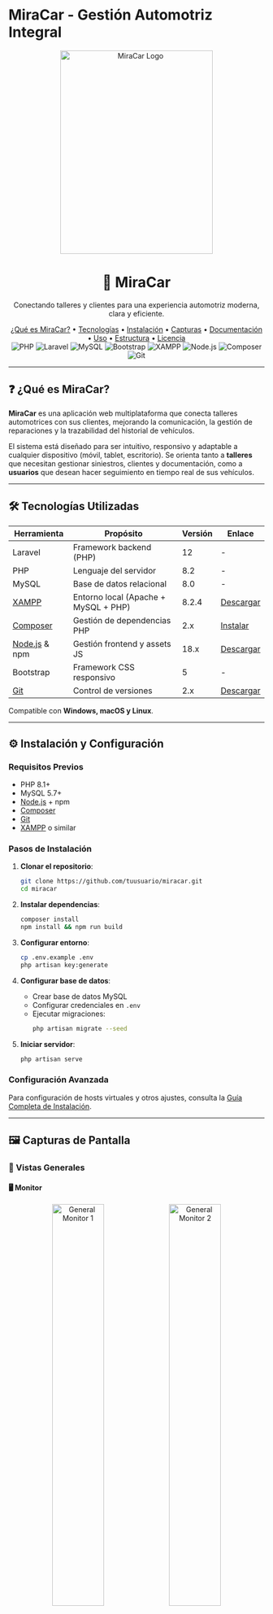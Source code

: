 # MiraCar - Gestión Automotriz Integral

<div align="center">
  <img src="1galeria/logo.png" alt="MiraCar Logo" width="300" height="400" />
  <h1>🚗 MiraCar</h1>
  <p>Conectando talleres y clientes para una experiencia automotriz moderna, clara y eficiente.</p>

  <div>
    <a href="#qué-es-miracar">¿Qué es MiraCar?</a> •
    <a href="#tecnologías-utilizadas">Tecnologías</a> •
    <a href="#instalación-y-configuración">Instalación</a> •
    <a href="#capturas-de-pantalla">Capturas</a> •
    <a href="#documentación">Documentación</a> •
    <a href="#uso-del-programa">Uso</a> •
    <a href="#estructura-del-proyecto">Estructura</a> •
    <a href="#licencia">Licencia</a>
  </div>

  <div>
    <img src="https://img.shields.io/badge/PHP-8.2-777BB4?style=for-the-badge&logo=php&logoColor=white" alt="PHP" />
    <img src="https://img.shields.io/badge/Laravel-12-FF2D20?style=for-the-badge&logo=laravel&logoColor=white" alt="Laravel" />
    <img src="https://img.shields.io/badge/MySQL-8.0-4479A1?style=for-the-badge&logo=mysql&logoColor=white" alt="MySQL" />
    <img src="https://img.shields.io/badge/Bootstrap-5-7952B3?style=for-the-badge&logo=bootstrap&logoColor=white" alt="Bootstrap" />
    <img src="https://img.shields.io/badge/XAMPP-EF5B25?style=for-the-badge&logo=xampp&logoColor=white" alt="XAMPP" />
    <img src="https://img.shields.io/badge/Node.js-18.x-339933?style=for-the-badge&logo=node.js&logoColor=white" alt="Node.js" />
    <img src="https://img.shields.io/badge/Composer-2.x-885630?style=for-the-badge&logo=composer&logoColor=white" alt="Composer" />
    <img src="https://img.shields.io/badge/Git-F05032?style=for-the-badge&logo=git&logoColor=white" alt="Git" />
  </div>
</div>

---

## ❓ ¿Qué es MiraCar?

**MiraCar** es una aplicación web multiplataforma que conecta talleres automotrices con sus clientes, mejorando la comunicación, la gestión de reparaciones y la trazabilidad del historial de vehículos.

El sistema está diseñado para ser intuitivo, responsivo y adaptable a cualquier dispositivo (móvil, tablet, escritorio). Se orienta tanto a **talleres** que necesitan gestionar siniestros, clientes y documentación, como a **usuarios** que desean hacer seguimiento en tiempo real de sus vehículos.

---

## 🛠 Tecnologías Utilizadas

| Herramienta              | Propósito                            | Versión  | Enlace |
|--------------------------|--------------------------------------|----------|--------|
| Laravel                  | Framework backend (PHP)              | 12       | -      |
| PHP                      | Lenguaje del servidor                | 8.2      | -      |
| MySQL                    | Base de datos relacional             | 8.0      | -      |
| [XAMPP](https://www.apachefriends.org/es/index.html) | Entorno local (Apache + MySQL + PHP) | 8.2.4    | [Descargar](https://www.apachefriends.org/es/index.html) |
| [Composer](https://getcomposer.org/) | Gestión de dependencias PHP          | 2.x      | [Instalar](https://getcomposer.org/) |
| [Node.js](https://nodejs.org/es) & npm | Gestión frontend y assets JS         | 18.x     | [Descargar](https://nodejs.org/es) |
| Bootstrap                | Framework CSS responsivo             | 5        | -      |
| [Git](https://git-scm.com/) | Control de versiones                 | 2.x      | [Descargar](https://git-scm.com/) |

Compatible con **Windows, macOS y Linux**.

---

## ⚙️ Instalación y Configuración

### Requisitos Previos
- PHP 8.1+
- MySQL 5.7+
- [Node.js](https://nodejs.org/es) + npm
- [Composer](https://getcomposer.org/)
- [Git](https://git-scm.com/)
- [XAMPP](https://www.apachefriends.org/es/index.html) o similar

### Pasos de Instalación

1. **Clonar el repositorio**:
   ```bash
   git clone https://github.com/tuusuario/miracar.git
   cd miracar
   ```

2. **Instalar dependencias**:
   ```bash
   composer install
   npm install && npm run build
   ```

3. **Configurar entorno**:
   ```bash
   cp .env.example .env
   php artisan key:generate
   ```

4. **Configurar base de datos**:
   - Crear base de datos MySQL
   - Configurar credenciales en `.env`
   - Ejecutar migraciones:
     ```bash
     php artisan migrate --seed
     ```

5. **Iniciar servidor**:
   ```bash
   php artisan serve
   ```

### Configuración Avanzada
Para configuración de hosts virtuales y otros ajustes, consulta la [Guía Completa de Instalación](#guía-completa-de-instalación).

---

## 🖼️ Capturas de Pantalla

### 📂 Vistas Generales

#### 🖥️ Monitor
<div align="center">
  <img src="1galeria/monitor/general/1.png" alt="General Monitor 1" width="45%"/>
  <img src="1galeria/monitor/general/5.png" alt="General Monitor 2" width="45%"/>
  
  <img src="1galeria/monitor/general/2.png" alt="General Monitor 3" width="30%"/>
  <img src="1galeria/monitor/general/3.png" alt="General Monitor 4" width="30%"/>
  <img src="1galeria/monitor/general/4.png" alt="General Monitor 5" width="30%"/>
</div>

#### 💻 Tablet
<div align="center">
  <img src="1galeria/table/general/1.png" alt="General Tablet 1" width="45%"/>
  <img src="1galeria/table/general/5.png" alt="General Tablet 2" width="45%"/>
  
  <img src="1galeria/table/general/2.png" alt="General Tablet 3" width="30%"/>
  <img src="1galeria/table/general/3.png" alt="General Tablet 4" width="30%"/>
  <img src="1galeria/table/general/4.png" alt="General Tablet 5" width="30%"/>
</div>

#### 📱 Móvil
<div align="center">
  <img src="1galeria/movil/general/1.png" alt="General Móvil 1" width="45%"/>
  <img src="1galeria/movil/general/5.png" alt="General Móvil 2" width="45%"/>
  
  <img src="1galeria/movil/general/2.png" alt="General Móvil 3" width="30%"/>
  <img src="1galeria/movil/general/3.png" alt="General Móvil 4" width="30%"/>
  <img src="1galeria/movil/general/4.png" alt="General Móvil 5" width="30%"/>
</div>

### 🔧 Panel del Taller

#### 🖥️ Monitor
<div align="center">
  <img src="1galeria/monitor/taller/1.png" alt="Taller Monitor 1" width="23%"/>
  <img src="1galeria/monitor/taller/2.png" alt="Taller Monitor 2" width="23%"/>
  <img src="1galeria/monitor/taller/3.png" alt="Taller Monitor 3" width="23%"/>
  <img src="1galeria/monitor/taller/4.png" alt="Taller Monitor 4" width="23%"/>
  
  <img src="1galeria/monitor/taller/5.png" alt="Taller Monitor 5" width="23%"/>
  <img src="1galeria/monitor/taller/6.png" alt="Taller Monitor 6" width="23%"/>
  <img src="1galeria/monitor/taller/7.png" alt="Taller Monitor 7" width="23%"/>
  <img src="1galeria/monitor/taller/8.png" alt="Taller Monitor 8" width="23%"/>
  
  <img src="1galeria/monitor/taller/9.png" alt="Taller Monitor 9" width="23%"/>
  <img src="1galeria/monitor/taller/10.png" alt="Taller Monitor 10" width="23%"/>
  <img src="1galeria/monitor/taller/11.png" alt="Taller Monitor 11" width="23%"/>
  <img src="1galeria/monitor/taller/12.png" alt="Taller Monitor 12" width="23%"/>
</div>

#### 💻 Tablet
<div align="center">
  <img src="1galeria/table/taller/1.png" alt="Taller Tablet 1" width="23%"/>
  <img src="1galeria/table/taller/2.png" alt="Taller Tablet 2" width="23%"/>
  <img src="1galeria/table/taller/3.png" alt="Taller Tablet 3" width="23%"/>
  <img src="1galeria/table/taller/4.png" alt="Taller Tablet 4" width="23%"/>
  
  <img src="1galeria/table/taller/5.png" alt="Taller Tablet 5" width="23%"/>
  <img src="1galeria/table/taller/6.png" alt="Taller Tablet 6" width="23%"/>
  <img src="1galeria/table/taller/7.png" alt="Taller Tablet 7" width="23%"/>
  <img src="1galeria/table/taller/8.png" alt="Taller Tablet 8" width="23%"/>
  
  <img src="1galeria/table/taller/9.png" alt="Taller Tablet 9" width="23%"/>
  <img src="1galeria/table/taller/10.png" alt="Taller Tablet 10" width="23%"/>
  <img src="1galeria/table/taller/11.png" alt="Taller Tablet 11" width="23%"/>
  <img src="1galeria/table/taller/12.png" alt="Taller Tablet 12" width="23%"/>
</div>

#### 📱 Móvil
<div align="center">
  <img src="1galeria/movil/taller/1.png" alt="Taller Móvil 1" width="23%"/>
  <img src="1galeria/movil/taller/2.png" alt="Taller Móvil 2" width="23%"/>
  <img src="1galeria/movil/taller/3.png" alt="Taller Móvil 3" width="23%"/>
  <img src="1galeria/movil/taller/4.png" alt="Taller Móvil 4" width="23%"/>
  
  <img src="1galeria/movil/taller/5.png" alt="Taller Móvil 5" width="23%"/>
  <img src="1galeria/movil/taller/6.png" alt="Taller Móvil 6" width="23%"/>
  <img src="1galeria/movil/taller/7.png" alt="Taller Móvil 7" width="23%"/>
  <img src="1galeria/movil/taller/8.png" alt="Taller Móvil 8" width="23%"/>
  
  <img src="1galeria/movil/taller/9.png" alt="Taller Móvil 9" width="23%"/>
  <img src="1galeria/movil/taller/10.png" alt="Taller Móvil 10" width="23%"/>
  <img src="1galeria/movil/taller/11.png" alt="Taller Móvil 11" width="23%"/>
  <img src="1galeria/movil/taller/12.png" alt="Taller Móvil 12" width="23%"/>
</div>

### 👤 Panel del Usuario

#### 🖥️ Monitor
<div align="center">
  <img src="1galeria/monitor/usuario/1.png" alt="Usuario Monitor 1" width="45%"/>
  <img src="1galeria/monitor/usuario/2.png" alt="Usuario Monitor 2" width="45%"/>
  
  <img src="1galeria/monitor/usuario/3.png" alt="Usuario Monitor 3" width="45%"/>
  <img src="1galeria/monitor/usuario/4.png" alt="Usuario Monitor 4" width="45%"/>
</div>

#### 💻 Tablet
<div align="center">
  <img src="1galeria/table/usuario/1.png" alt="Usuario Tablet 1" width="45%"/>
  <img src="1galeria/table/usuario/2.png" alt="Usuario Tablet 2" width="45%"/>
  
  <img src="1galeria/table/usuario/3.png" alt="Usuario Tablet 3" width="45%"/>
  <img src="1galeria/table/usuario/4.png" alt="Usuario Tablet 4" width="45%"/>
</div>

#### 📱 Móvil
<div align="center">
  <img src="1galeria/movil/usuario/1.png" alt="Usuario Móvil 1" width="45%"/>
  <img src="1galeria/movil/usuario/2.png" alt="Usuario Móvil 2" width="45%"/>
  
  <img src="1galeria/movil/usuario/3.png" alt="Usuario Móvil 3" width="45%"/>
  <img src="1galeria/movil/usuario/4.png" alt="Usuario Móvil 4" width="45%"/>
</div>

---

## 🚀 Uso del Programa

### Para Talleres
- Registrar clientes, vehículos y siniestros
- Adjuntar documentos y fotos
- Controlar estado de reparaciones
- Comunicación con clientes

### Para Usuarios
- Ver estado de vehículos
- Recibir notificaciones
- Acceder a presupuestos y facturas

---

## 📂 Estructura del Proyecto

```
miracar/
├── app/                  # Lógica de la aplicación
├── bootstrap/            # Archivos de inicio
├── config/               # Configuraciones
├── database/             # Migraciones y seeds
├── public/               # Assets públicos
├── resources/            # Vistas y assets
├── routes/               # Rutas
├── storage/              # Almacenamiento
├── tests/                # Pruebas
└── vendor/               # Dependencias
```

---

## 📚 Documentación

Documentación técnica y diagramas del sistema:

- [📄 Documentación Completa del Proyecto](0documentos/Documentación%20Del%20Proyecto.pdf)
- [📊 Diagrama de Casos de Uso](0documentos/Diagrama%20de%20casos%20de%20uso.png)
- [🔗 Modelo Entidad-Relación](0documentos/Modelo%20Entidad%20&%20Relación.png)
- [🎨 Prototipo de Interfaz](0documentos/Prototipo.jpg)

---

## 📜 Licencia

Este proyecto está bajo la [Licencia MIT](LICENSE).

---

## ✉️ Contacto

**Román Rodríguez Martín**  
📧 [adm.96.rrm@gmail.com](mailto:adm.96.rrm@gmail.com)  
🌐 [www.miracar.com](http://www.miracar.com) *(en construcción)*

---

## 🔍 Guía Completa de Instalación

### Instalación de XAMPP

1. **Descargar XAMPP** desde [apachefriends.org](https://www.apachefriends.org/es/index.html)
2. **Ejecutar instalador** como administrador
3. **Seleccionar componentes**:
   - Apache
   - MySQL
   - PHP
   - phpMyAdmin
4. **Iniciar servicios** desde el panel de control

### Configuración de Laravel

1. **Copiar proyecto** a `htdocs`:
   ```bash
   cp -r miracar/ C:\xampp\htdocs\
   ```

2. **Configurar base de datos**:
   - Restaurar backup SQL via phpMyAdmin
   - O copiar archivos a `mysql/data`

3. **Configurar .env**:
   ```env
   APP_URL=http://localhost/miracar/public
   DB_DATABASE=miracar
   DB_USERNAME=root
   DB_PASSWORD=
   ```

4. **Instalar dependencias**:
   ```bash
   composer install
   php artisan key:generate
   php artisan storage:link
   ```

### Solución de Problemas

**MySQL no inicia**:
- Verificar puerto 3306
- Revisar logs en `mysql/data/mysql_error.log`

**Apache no inicia**:
- Verificar puertos 80/443
- Revisar `apache/logs/error.log`

**Error de autoload**:
```bash
composer dump-autoload
php artisan optimize:clear
```

Para más detalles, consulta los logs correspondientes.
```